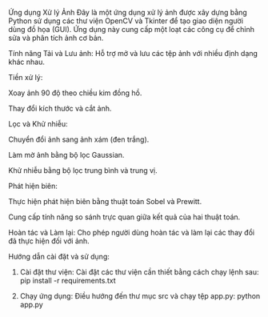 Ứng dụng Xử lý Ảnh
Đây là một ứng dụng xử lý ảnh được xây dựng bằng Python sử dụng các thư viện OpenCV và Tkinter để tạo giao diện người dùng đồ họa (GUI). Ứng dụng này cung cấp một loạt các công cụ để chỉnh sửa và phân tích ảnh cơ bản.

Tính năng
Tải và Lưu ảnh: Hỗ trợ mở và lưu các tệp ảnh với nhiều định dạng khác nhau.

Tiền xử lý:

Xoay ảnh 90 độ theo chiều kim đồng hồ.

Thay đổi kích thước và cắt ảnh.

Lọc và Khử nhiễu:

Chuyển đổi ảnh sang ảnh xám (đen trắng).

Làm mờ ảnh bằng bộ lọc Gaussian.

Khử nhiễu bằng bộ lọc trung bình và trung vị.

Phát hiện biên:

Thực hiện phát hiện biên bằng thuật toán Sobel và Prewitt.

Cung cấp tính năng so sánh trực quan giữa kết quả của hai thuật toán.

Hoàn tác và Làm lại: Cho phép người dùng hoàn tác và làm lại các thay đổi đã thực hiện đối với ảnh.

Hướng dẫn cài đặt và sử dụng:

1. Cài đặt thư viện: Cài đặt các thư viện cần thiết bằng cách chạy lệnh sau:
pip install -r requirements.txt

2. Chạy ứng dụng: Điều hướng đến thư mục src và chạy tệp app.py:
python app.py
